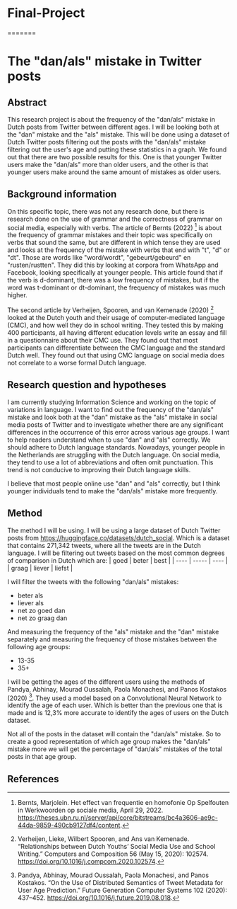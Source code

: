 # Final-Project
=======
# The "dan/als" mistake in Twitter posts

## Abstract 
This research project is about the frequency of the "dan/als" mistake in Dutch posts from Twitter between different ages. I will be looking both at the "dan" mistake and the "als" mistake. This will be done using a dataset of Dutch Twitter posts filtering out the posts with the "dan/als" mistake filtering out the user's age and putting these statistics in a graph. We found out that there are two possible results for this. One is that younger Twitter users make the "dan/als" more than older users, and the other is that younger users make around the same amount of mistakes as older users.

## Background information
On this specific topic, there was not any research done, but there is research done on the use of grammar and the correctness of grammar on social media, especially with verbs. The article of Bernts (2022) [^1] is about the frequency of grammar mistakes and their topic was specifically on verbs that sound the same, but are different in which tense they are used and looks at the frequency of the mistake with verbs that end with "t", "d" or "dt". Those are words like "word/wordt", "gebeurt/gebeurd" en "rusten/rustten". They did this by looking at corpora from WhatsApp and Facebook, looking specifically at younger people. This article found that if the verb is d-dominant, there was a low frequency of mistakes, but if the word was t-dominant or dt-dominant, the frequency of mistakes was much higher.

The second article by Verheijen, Spooren, and van Kemenade (2020) [^3] looked at the Dutch youth and their usage of computer-mediated language (CMC), and how well they do in school writing. They tested this by making 400 participants, all having different education levels write an essay and fill in a questionnaire about their CMC use. They found out that most participants can differentiate between the CMC language and the standard Dutch well. They found out that using CMC language on social media does not correlate to a worse formal Dutch language.

## Research question and hypotheses
I am currently studying Information Science and working on the topic of variations in language. I want to find out the frequency of the "dan/als" mistake and look both at the "dan" mistake as the "als" mistake in social media posts of Twitter and to investigate whether there are any significant differences in the occurrence of this error across various age groups. I want to help readers understand when to use "dan" and "als" correctly. We should adhere to Dutch language standards. Nowadays, younger people in the Netherlands are struggling with the Dutch language. On social media, they tend to use a lot of abbreviations and often omit punctuation. This trend is not conducive to improving their Dutch language skills.

I believe that most people online use "dan" and "als" correctly, but I think younger individuals tend to make the "dan/als" mistake more frequently.

## Method
The method I will be using. I will be using a large dataset of Dutch Twitter posts from https://huggingface.co/datasets/dutch_social. Which is a dataset that contains 271,342 tweets, where all the tweets are in the Dutch language. I will be filtering out tweets based on the most common degrees of comparison in Dutch which are: 
| goed | beter | best |
| ---- | ----- | ---- | 
| graag | liever | liefst |

I will filter the tweets with the following "dan/als" mistakes:
* beter als 
* liever als 
* net zo goed dan
* net zo graag dan


And measuring the frequency of the "als" mistake and the "dan" mistake separately and measuring the frequency of those mistakes between the following age groups:
* 13-35
* 35+

I will be getting the ages of the different users using the methods of Pandya, Abhinay, Mourad Oussalah, Paola Monachesi, and Panos Kostakos (2020) [^2]. They used a model based on a Convolutional Neural Network to identify the age of each user. Which is better than the previous one that is made and is 12,3% more accurate to identify the ages of users on the Dutch dataset.

Not all of the posts in the dataset will contain the "dan/als" mistake. So to create a good representation of which age group makes the "dan/als" mistake more we will get the percentage of "dan/als" mistakes of the total posts in that age group.

## References
[^1]: Bernts, Marjolein. Het effect van frequentie en homofonie Op Spelfouten in Werkwoorden op sociale media, April 29, 2022. https://theses.ubn.ru.nl/server/api/core/bitstreams/bc4a3606-ae9c-44da-9859-490cb9127df4/content. 
[^2]: Pandya, Abhinay, Mourad Oussalah, Paola Monachesi, and Panos Kostakos. “On the Use of Distributed Semantics of Tweet Metadata for User Age Prediction.” Future Generation Computer Systems 102 (2020): 437–452. https://doi.org/10.1016/j.future.2019.08.018. 
[^3]: Verheijen, Lieke, Wilbert Spooren, and Ans van Kemenade. “Relationships between Dutch Youths’ Social Media Use and School Writing.” Computers and Composition 56 (May 15, 2020): 102574. https://doi.org/10.1016/j.compcom.2020.102574.
        
